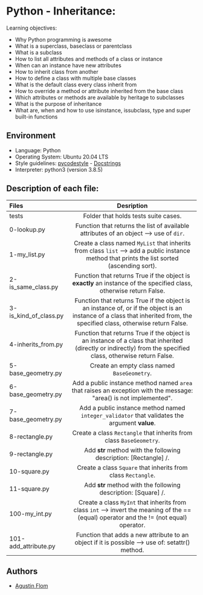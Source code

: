 # Python - Inheritance:

Learning objectives:

* Why Python programming is awesome
* What is a superclass, baseclass or parentclass
* What is a subclass
* How to list all attributes and methods of a class or instance
* When can an instance have new attributes
* How to inherit class from another
* How to define a class with multiple base classes
* What is the default class every class inherit from
* How to override a method or attribute inherited from the base class
* Which attributes or methods are available by heritage to subclasses
* What is the purpose of inheritance
* What are, when and how to use isinstance, issubclass, type and super built-in functions

## Environment

* Language: Python
* Operating System: Ubuntu 20.04 LTS
* Style guidelines: [pycodestyle](https://pypi.org/project/pycodestyle/) - [Docstrings](https://sphinxcontrib-napoleon.readthedocs.io/en/latest/example_google.html)
* Interpreter: python3 (version 3.8.5)

## Description of each file:

| Files          |Desription
|:----------------|:-------------------------------:|
|tests |Folder that holds tests suite cases.
|0-lookup.py |Function that returns the list of available attributes of an object --> use of ``dir``.
|1-my_list.py |Create a class named ``MyList`` that inherits from class ``list`` --> add a public instance method that prints the list sorted (ascending sort).
|2-is_same_class.py |Function that returns True if the object is **exactly** an instance of the specified class, otherwise return False.
|3-is_kind_of_class.py |Function that returns True if the object is an instance of, or if the object is an instance of a class that inherited from, the specified class, otherwise return False.
|4-inherits_from.py |Function that returns True if the object is an instance of a class that inherited (directly or indirectly) from the specified class, otherwise return False.
|5-base_geometry.py |Create an empty class named ``BaseGeometry``.
|6-base_geometry.py |Add a public instance method named ``area`` that raises an exception with the message: "area() is not implemented".
|7-base_geometry.py |Add a public instance method named ``integer_validator`` that validates the argument **value**.
|8-rectangle.py |Create a class ``Rectangle`` that inherits from class ``BaseGeometry``.
|9-rectangle.py |Add __str__ method with the following description: [Rectangle] <width>/<height>.
|10-square.py |Create a class ``Square`` that inherits from class ``Rectangle``.
|11-square.py |Add __str__ method with the following description: [Square] <width>/<height>.
|100-my_int.py |Create a class ``MyInt`` that inherits from class ``int`` --> invert the meaning of the == (equal) operator and the != (not equal) operator.
|101-add_attribute.py |Function that adds a new attribute to an object if it is possible --> use of: setattr() method.

## Authors

* [Agustin Flom](https://github.com/agusfl)
